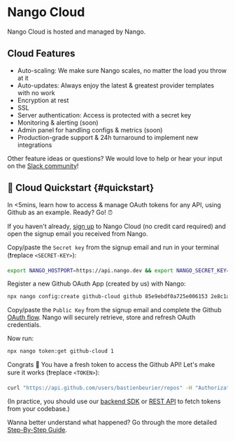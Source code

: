 # Nango Cloud

Nango Cloud is hosted and managed by Nango.

## Cloud Features

-   Auto-scaling: We make sure Nango scales, no matter the load you throw at it
-   Auto-updates: Always enjoy the latest & greatest provider templates with no work
-   Encryption at rest
-   SSL
-   Server authentication: Access is protected with a secret key
-   Monitoring & alerting (soon)
-   Admin panel for handling configs & metrics (soon)
-   Production-grade support & 24h turnaround to implement new integrations

Other feature ideas or questions? We would love to help or hear your input on the [Slack community](https://nango.dev/slack)!

## 🚀 Cloud Quickstart {#quickstart}

In <5mins, learn how to access & manage OAuth tokens for any API, using Github as an example. Ready? Go! ⏰

If you haven't already, [sign up](https://nango.dev/start) to Nango Cloud (no credit card required) and open the signup email you received from Nango.

Copy/paste the `Secret key` from the signup email and run in your terminal (❗️replace `<SECRET-KEY>`):

```bash
export NANGO_HOSTPORT=https://api.nango.dev && export NANGO_SECRET_KEY=<SECRET-KEY>
```

Register a new Github OAuth App (created by us) with Nango:

```bash
npx nango config:create github-cloud github 85e9ebdf0a725e006153 2e8c1a53c9d3684fef65ce214da241a6c041dc9b "public_repo"
```

Copy/paste the `Public Key` from the signup email and complete the Github [OAuth flow](https://docs.nango.dev/demo/github-cloud). Nango will securely retrieve, store and refresh OAuth credentials.

Now run:

```bash
npx nango token:get github-cloud 1
```

Congrats 🥳 You have a fresh token to access the Github API! Let's make sure it works (❗️replace `<TOKEN>`):

```bash
curl "https://api.github.com/users/bastienbeurier/repos" -H "Authorization: Bearer <TOKEN>"
```

(In practice, you should use our [backend SDK](https://docs.nango.dev/reference/guide#node-sdk) or [REST API](https://docs.nango.dev/reference/guide#rest-api) to fetch tokens from your codebase.)

Wanna better understand what happened? Go through the more detailed [Step-By-Step Guide](reference/guide.md).
